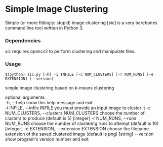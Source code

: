 # Simple Image Clustering
Simple (or more fittingly: stupid) image clustering [*sic*] is a very barebones command line tool written in Python 3.  
### Dependencies
*sic* requires opencv2 to perform clustering and manipulate files.

### Usage

`$(python) sic.py [-h] -i INFILE [-c NUM_CLUSTERS] [-r NUM_RUNS] [-e EXTENSION] [--version]`
  
simple image clustering based on k-means clustering  
  
optional arguments:  
  -h, --help            show this help message and exit  
  -i INFILE, --infile INFILE
                        you must provide an input image to cluster it
  -c NUM_CLUSTERS, --clusters NUM_CLUSTERS
                        choose the number of clusters to produce (default is 5) [integer]
  -r NUM_RUNS, --runs NUM_RUNS
                        choose the number of clustering runs to attempt (default is 10) [integer]
  -e EXTENSION, --extension EXTENSION
                        choose the filename extension of the saved clustered
                        image (default is png) [string]
  --version             show program's version number and exit
